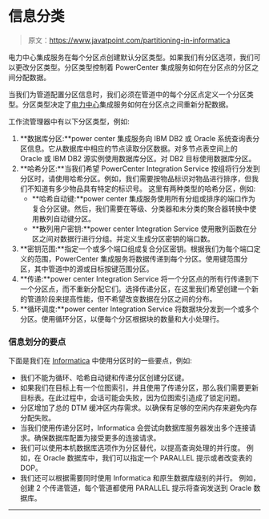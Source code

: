 # 信息分类

> 原文：<https://www.javatpoint.com/partitioning-in-informatica>

电力中心集成服务在每个分区点创建默认分区类型。如果我们有分区选项，我们可以更改分区类型。分区类型控制着 PowerCenter 集成服务如何在分区点的分区之间分配数据。

当我们为管道配置分区信息时，我们必须在管道中的每个分区点定义一个分区类型。分区类型决定了[电力中心](https://www.javatpoint.com/informatica-powercenter)集成服务如何在分区点之间重新分配数据。

工作流管理器中有以下分区类型，例如:

1.  **数据库分区:**power center 集成服务向 IBM DB2 或 Oracle 系统查询表分区信息。它从数据库中相应的节点读取分区数据。对多节点表空间上的 Oracle 或 IBM DB2 源实例使用数据库分区。对 DB2 目标使用数据库分区。
2.  **哈希分区:**当我们希望 PowerCenter Integration Service 按组将行分发到分区时，请使用哈希分区。例如，我们需要按物品标识对物品进行排序，但我们不知道有多少物品具有特定的标识号。
    这里有两种类型的哈希分区，例如:
    *   **哈希自动键:**power center 集成服务使用所有分组或排序的端口作为复合分区键。然后，我们需要在等级、分类器和未分类的聚合器转换中使用散列自动键分区。
    *   **散列用户密钥:**power center Integration Service 使用散列函数在分区之间对数据行进行分组。并定义生成分区密钥的端口数。
3.  **密钥范围:**指定一个或多个端口组成复合分区密钥。根据我们为每个端口定义的范围，PowerCenter 集成服务将数据传递到每个分区。使用键范围分区，其中管道中的源或目标按键范围分区。
4.  **传递:**power center Integration Service 将一个分区点的所有行传递到下一个分区点，而不重新分配它们。选择传递分区，在这里我们希望创建一个新的管道阶段来提高性能，但不希望改变数据在分区之间的分布。
5.  **循环调度:**power center Integration Service 将数据块分发到一个或多个分区。使用循环分区，以便每个分区根据块的数量和大小处理行。

### 信息划分的要点

下面是我们在 [Informatica](https://www.javatpoint.com/informatica) 中使用分区时的一些要点，例如:

*   我们不能为循环、哈希自动键和传递分区创建分区键。
*   如果我们在目标上有一个位图索引，并且使用了传递分区，那么我们需要更新目标表。在此过程中，会话可能会失败，因为位图索引造成了锁定问题。
*   分区增加了总的 DTM 缓冲区内存需求。以确保有足够的空闲内存来避免内存分配失败。
*   当我们使用传递分区时，Informatica 会尝试向数据库服务器发出多个连接请求。确保数据库配置为接受更多的连接请求。
*   我们可以使用本机数据库选项作为分区替代，以提高查询处理的并行度。
    例如，在 Oracle 数据库中，我们可以指定一个 PARALLEL 提示或者改变表的 DOP。
*   我们还可以根据需要同时使用 Informatica 和原生数据库级别的并行。
    例如，创建 2 个传递管道，每个管道都使用 PARALLEL 提示将查询发送到 Oracle 数据库。

* * *